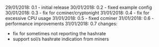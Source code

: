29/01/2018: 0.1 - initial release
30/01/2018: 0.2 - fixed example config
30/01/2018: 0.3 - fix for ccminer/cryptonight
31/01/2018: 0.4 - fix for excessive CPU usage
31/01/2018: 0.5 - fixed ccminer
31/01/2018: 0.6 - performance improvements
31/01/2018: 0.7 changes:
- fix for sometimes not reporting the hashrate
- support sol/s hashrate indication from miners
